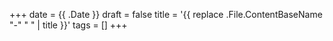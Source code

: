 +++
date = {{ .Date }}
draft = false
title = '{{ replace .File.ContentBaseName "-" " " | title }}'
tags = []
+++
